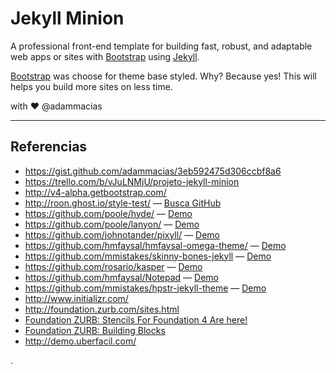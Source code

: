 # Jekyll Minion

A professional front-end template for building fast, robust, and adaptable web apps or sites with [Bootstrap][bootstrap] using [Jekyll][jekyll].

[Bootstrap][bootstrap] was choose for theme base styled. Why? Because yes! This will helps you build more sites on less time.

with ♥ @adammacias

* * *

## Referencias

- <https://gist.github.com/adammacias/3eb592475d306ccbf8a6>
- <https://trello.com/b/vJuLNMjU/projeto-jekyll-minion>
- <http://v4-alpha.getbootstrap.com/>
- <http://roon.ghost.io/style-test/> — [Busca GitHub](https://github.com/search?l=markdown&q=Roon+style-test&ref=searchresults&type=Code&utf8=%E2%9C%93)
- <https://github.com/poole/hyde/> — [Demo](http://hyde.getpoole.com/)
- <https://github.com/poole/lanyon/> — [Demo](http://lanyon.getpoole.com/)
- <https://github.com/johnotander/pixyll/> — [Demo](http://pixyll.com/jekyll/pixyll/)
- <https://github.com/hmfaysal/hmfaysal-omega-theme/> — [Demo](http://hmfaysal.github.io/hmfaysal-omega-theme/)
- <https://github.com/mmistakes/skinny-bones-jekyll> — [Demo](https://mmistakes.github.io/skinny-bones-jekyll/)
- <https://github.com/rosario/kasper> — [Demo](https://demo.ghost.io/style-test/)
- <https://github.com/hmfaysal/Notepad> — [Demo](http://www.hossainmohdfaysal.com/Notepad/theme/documentation/)
- <https://github.com/mmistakes/hpstr-jekyll-theme> — [Demo](https://mmistakes.github.io/hpstr-jekyll-theme/sample-post-images/)
- <http://www.initializr.com/>
- <http://foundation.zurb.com/sites.html>
- [Foundation ZURB: Stencils For Foundation 4 Are here!](http://zurb.com/playground/foundation4-stencil-sets)
- [Foundation ZURB: Building Blocks](http://zurb.com/building-blocks)
- <http://demo.uberfacil.com/>

[bootstrap]: http://getbootstrap.com/
[jekyll]: http://jekyllrb.com/

.
